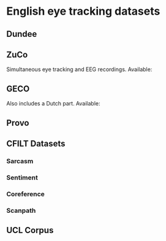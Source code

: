 # English eye tracking datasets


## Dundee

## ZuCo

Simultaneous eye tracking and EEG recordings.
Available: 

## GECO

Also includes a Dutch part.
Available:

## Provo


## CFILT Datasets
### Sarcasm
### Sentiment
### Coreference
### Scanpath

## UCL Corpus
